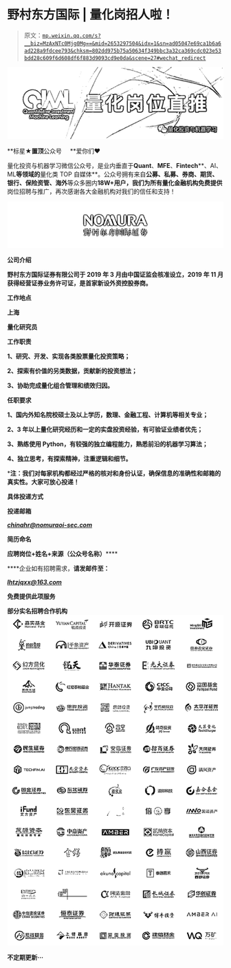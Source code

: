 # 野村东方国际 | 量化岗招人啦！

> 原文：[`mp.weixin.qq.com/s?__biz=MzAxNTc0Mjg0Mg==&mid=2653297504&idx=1&sn=ad05047e69ca1b6a6ad228a9fdcee793&chksm=802dd975b75a50634f349bbc3a32ca369cdc023e53bdd28c609f6d608df6f883d9093cd9e0da&scene=27#wechat_redirect`](http://mp.weixin.qq.com/s?__biz=MzAxNTc0Mjg0Mg==&mid=2653297504&idx=1&sn=ad05047e69ca1b6a6ad228a9fdcee793&chksm=802dd975b75a50634f349bbc3a32ca369cdc023e53bdd28c609f6d608df6f883d9093cd9e0da&scene=27#wechat_redirect)

![](img/247594ba6833408941f5f7b4180369cc.png)

**标星★****置顶****公众号     **爱你们♥

量化投资与机器学习微信公众号，是业内垂直于**Quant**、**MFE**、**Fintech****、AI、ML**等领域的**量化类 TOP 自媒体**。公众号拥有来自**公募、私募、券商、期货、银行、保险资管、海外**等众多圈内**18W+**用户，我们为所有量化金融机构**免费提供**岗位招聘与推广，再次感谢各大金融机构对我们的信任和支持！

![](img/b80f9621f66a4d0496ef00262638a93f.png)

****公司介绍****

**野村东方国际证券有限公司于 2019 年 3 月由中国证监会核准设立，2019 年 11 月获得经营证券业务许可证，是首家新设外资控股券商。**

****工作地点****

**上海**

****量化研究员****

****工作职责****

**1、研究、开发、实现各类股票量化投资策略；**

**2、探索有价值的另类数据，贡献新的投资想法；**

**3、协助完成量化组合管理和绩效归因。**

****任职要求****

**1、国内外知名院校硕士及以上学历，数理、金融工程、计算机等相关专业；**

**2、3 年以上量化研究经历和一定的实盘投资经验，有可验证业绩者优先；**

**3、熟练使用 Python，有较强的独立编程能力，熟悉前沿的机器学习算法；**

**4、独立思考，有探索精神，注重逻辑和细节。**

***注：我们对每家机构都经过严格的核对和身份认证，确保信息的准确性和邮箱的真实性。大家可放心投递！** 

****具体投递方式****

**投递邮箱**

*****chinahr@nomuraoi-sec.com*****

****简历命名****

******应聘岗位+姓名+来****源（公众号名称）******

****企业如有招聘需求，****请发邮件至：****

*****lhtzjqxx@163.com*****

****免费提供此项服务****

 ****部分实名招聘合作机构**** **![](img/6fe6ee351bb7e9809fc930c1985edb58.png)** 

**不定期更新···**